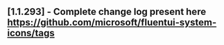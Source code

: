## [1.1.293] - Complete change log present here https://github.com/microsoft/fluentui-system-icons/tags